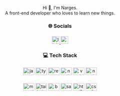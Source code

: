 <p align="center">Hi 👋, I'm Narges.<br>A front-end developer who loves to learn new things.</p>

###

<h3 align="center">🌐 Socials</h3>

###

<div align="center">
  <a href="https://www.linkedin.com/in/narges-khatami/" target="_blank">
    <img src="https://img.shields.io/static/v1?message=LinkedIn&logo=linkedin&label=&color=0077B5&logoColor=white&labelColor=&style=flat" height="24" alt="linkedin logo"  />
  </a>
  <a href="mailto:nargeskhatami.h@gmail.com" target="_blank">
    <img src="https://img.shields.io/static/v1?message=Gmail&logo=gmail&label=&color=D14836&logoColor=white&labelColor=&style=flat" height="24" alt="gmail logo"  />
  </a>
</div>

###

<h3 align="center">💻 Tech Stack</h3>

###

<div align="center">
  <img src="https://cdn.jsdelivr.net/gh/devicons/devicon/icons/javascript/javascript-original.svg" height="24" width="36" alt="javascript logo"  />
  <img src="https://cdn.jsdelivr.net/gh/devicons/devicon/icons/typescript/typescript-original.svg" height="24" width="36" alt="typescript logo"  />
  <img src="https://cdn.jsdelivr.net/gh/devicons/devicon/icons/react/react-original.svg" height="24" width="36" alt="react logo"  />
  <img src="https://cdn.jsdelivr.net/gh/devicons/devicon/icons/nextjs/nextjs-original.svg" height="24" width="36" alt="nextjs logo"  />
  <img src="https://cdn.jsdelivr.net/gh/devicons/devicon/icons/vuejs/vuejs-original.svg" height="24" width="36" alt="vuejs logo"  />
  <img src="https://cdn.jsdelivr.net/gh/devicons/devicon/icons/nuxtjs/nuxtjs-original.svg" height="24" width="36" alt="nuxtjs logo"  />
</div>

###

<div align="center">
  <img src="https://cdn.jsdelivr.net/gh/devicons/devicon/icons/materialui/materialui-original.svg" height="24" width="36" alt="materialui logo"  />
  <img src="https://cdn.jsdelivr.net/gh/devicons/devicon/icons/tailwindcss/tailwindcss-original-wordmark.svg" height="24" width="36" alt="tailwindcss logo"  />
  <img src="https://cdn.jsdelivr.net/gh/devicons/devicon/icons/bootstrap/bootstrap-original.svg" height="24" width="36" alt="bootstrap logo"  />
  <img src="https://cdn.jsdelivr.net/gh/devicons/devicon/icons/sass/sass-original.svg" height="24" width="36" alt="sass logo"  />
  <img src="https://cdn.jsdelivr.net/gh/devicons/devicon/icons/html5/html5-original.svg" height="24" width="36" alt="html5 logo"  />
  <img src="https://cdn.jsdelivr.net/gh/devicons/devicon/icons/css3/css3-original.svg" height="24" width="36" alt="css3 logo"  />
</div>

###
